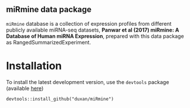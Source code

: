 ## miRmine data package

`miRmine` database is a collection of expression profiles from different publicly available miRNA-seq datasets, **Panwar et al (2017) miRmine: A Database of Human miRNA Expression**, prepared with this data package as RangedSummarizedExperiment.


# Installation 

To install the latest development version, use the `devtools` package (available [here](https://github.com/hadley/devtools))

```
devtools::install_github("duxan/miRmine")
```
<!--- 
# Vignette

The vignette contains all the preprocessing steps as well as some use-cases. It can be found in the "vignettes/miRmine.html" file. After installation, the vignette can be accessed from R:

```
browseVignettes("miRmine")
```

# DE with miRmine
library("DESeq2")
ddsSE <- DESeqDataSet(miRmine, design = ~ Disease)
ddsSE <- ddsSE[ rowSums(counts(ddsSE)) > 1, ]
dds <- estimateSizeFactors(ddsSE, type="iterate") # can take long time
dds <- DESeq(dds)
res <- results(dds)
res

--->

